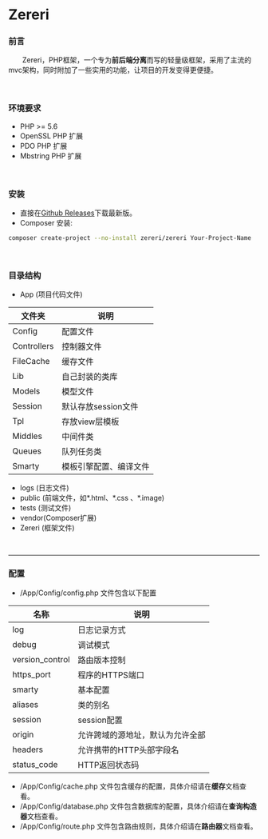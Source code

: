 # Zereri

### 前言

    Zereri，PHP框架，一个专为**前后端分离**而写的轻量级框架，采用了主流的mvc架构，同时附加了一些实用的功能，让项目的开发变得更便捷。

<br/>

### 环境要求

- PHP >= 5.6
- OpenSSL PHP 扩展
- PDO PHP 扩展
- Mbstring PHP 扩展


<br/>

### 安装

- 直接在[Github Releases](https://github.com/sostuts/Zereri/releases)下载最新版。
- Composer 安装:

```bash
composer create-project --no-install zereri/zereri Your-Project-Name
```

<br/>


### 目录结构

- App     (项目代码文件)

| 文件夹         | 说明            |
| ----------- | ------------- |
| Config      | 配置文件          |
| Controllers | 控制器文件         |
| FileCache   | 缓存文件          |
| Lib         | 自己封装的类库       |
| Models      | 模型文件          |
| Session     | 默认存放session文件 |
| Tpl         | 存放view层模板     |
| Middles     | 中间件类          |
| Queues      | 队列任务类         |
| Smarty      | 模板引擎配置、编译文件   |

- logs      (日志文件)
- public  (前端文件，如\*.html、\*.css 、*.image)
- tests    (测试文件)
- vendor(Composer扩展)
- Zereri  (框架文件)

<br/>

------

### 配置

- /App/Config/config.php 文件包含以下配置

| 名称              | 说明               |
| --------------- | ---------------- |
| log             | 日志记录方式           |
| debug           | 调试模式             |
| version_control | 路由版本控制           |
| https_port      | 程序的HTTPS端口       |
| smarty          | 基本配置             |
| aliases         | 类的别名             |
| session         | session配置        |
| origin          | 允许跨域的源地址，默认为允许全部 |
| headers         | 允许携带的HTTP头部字段名   |
| status_code     | HTTP返回状态码        |

- /App/Config/cache.php 文件包含缓存的配置，具体介绍请在**缓存**文档查看。
- /App/Config/database.php 文件包含数据库的配置，具体介绍请在**查询构造器**文档查看。
- /App/Config/route.php 文件包含路由规则，具体介绍请在**路由器**文档查看。


